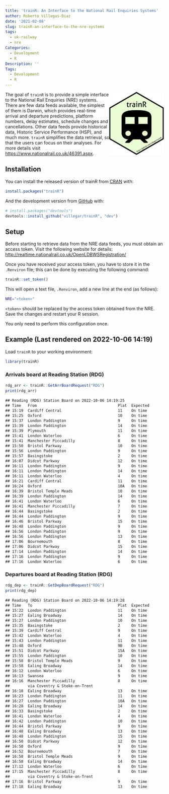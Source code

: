 ```yaml
---
title: 'trainR: An Interface to the National Rail Enquiries Systems'
author: Roberto Villegas-Diaz
date: '2021-02-08'
slug: trainR-an-interface-to-the-nre-systems
tags:
  - uk-railway
  - nre
Categories:
  - Development
  - R
Description: ''
Tags:
  - Development
  - R
---
```


<img src="https://raw.githubusercontent.com/villegar/trainR/main/inst/images/logo.png" alt="logo" align="right" height=200px/>

The goal of `trainR` is to provide a simple interface to the 
National Rail Enquiries (NRE) systems. There are few data feeds 
available, the simplest of them is Darwin, which provides real-time 
arrival and departure predictions, platform numbers, delay estimates, 
schedule changes and cancellations. Other data feeds provide historical 
data, Historic Service Performance (HSP), and much more. `trainR` 
simplifies the data retrieval, so that the users can focus on their 
analyses. For more details visit 
https://www.nationalrail.co.uk/46391.aspx.

## Installation

You can install the released version of trainR from [CRAN](https://CRAN.R-project.org) with:

``` r
install.packages("trainR")
```

And the development version from [GitHub](https://github.com/) with:

``` r
# install.packages("devtools")
devtools::install_github("villegar/trainR", "dev")
```

## Setup
Before starting to retrieve data from the NRE data feeds, you must obtain an access token. 
Visit the following website for details: http://realtime.nationalrail.co.uk/OpenLDBWSRegistration/

Once you have received your access token, you have to store it in the `.Renviron` file; this can be 
done by executing the following command:


```r
trainR::set_token()
```

This will open a text file, `.Renviron`, add a new line at the end (as follows):

```bash
NRE="<token>"
```

`<token>` should be replaced by the access token obtained from the NRE. Save the changes and restart 
your R session.

You only need to perform this configuration once.

## Example (Last rendered on 2022-10-06 14:19)

Load `trainR` to your working environment:

```r
library(trainR)
```

### Arrivals board at Reading Station (RDG)


```r
rdg_arr <- trainR::GetArrBoardRequest("RDG")
print(rdg_arr)
```

```
## Reading (RDG) Station Board on 2022-10-06 14:19:25
## Time   From                                    Plat  Expected
## 15:19  Cardiff Central                         11    On time
## 15:25  Oxford                                  10    On time
## 15:37  London Paddington                       9     On time
## 15:39  London Paddington                       14    On time
## 15:39  Plymouth                                11    On time
## 15:41  London Waterloo                         6     On time
## 15:41  Manchester Piccadilly                   8     On time
## 15:50  Bristol Parkway                         10    On time
## 15:56  London Paddington                       9     On time
## 15:57  Basingstoke                             2     On time
## 16:07  Didcot Parkway                          12    On time
## 16:11  London Paddington                       9     On time
## 16:11  London Paddington                       14    On time
## 16:11  London Waterloo                         4     On time
## 16:21  Cardiff Central                         11    On time
## 16:24  Oxford                                  10A   On time
## 16:39  Bristol Temple Meads                    10    On time
## 16:39  London Paddington                       14    On time
## 16:41  London Waterloo                         6     On time
## 16:41  Manchester Piccadilly                   7     On time
## 16:44  Basingstoke                             2     On time
## 16:44  London Paddington                       9     On time
## 16:46  Bristol Parkway                         15    On time
## 16:48  London Paddington                       9     On time
## 16:56  London Paddington                       9     On time
## 16:56  London Paddington                       13    On time
## 17:06  Bournemouth                             8     On time
## 17:06  Didcot Parkway                          15    On time
## 17:14  London Paddington                       14    On time
## 17:16  London Paddington                       9     On time
## 17:16  London Waterloo                         6     On time
```

### Departures board at Reading Station (RDG)


```r
rdg_dep <- trainR::GetDepBoardRequest("RDG")
print(rdg_dep)
```

```
## Reading (RDG) Station Board on 2022-10-06 14:19:28
## Time   To                                      Plat  Expected
## 15:22  London Paddington                       11    On time
## 15:27  Ealing Broadway                         14    On time
## 15:27  London Paddington                       10    On time
## 15:35  Basingstoke                             2     On time
## 15:39  Cardiff Central                         9     On time
## 15:42  London Waterloo                         4     On time
## 15:43  London Paddington                       11    On time
## 15:48  Oxford                                  9B    On time
## 15:51  Didcot Parkway                          15A   On time
## 15:55  London Paddington                       10    On time
## 15:58  Bristol Temple Meads                    9     On time
## 15:58  Ealing Broadway                         14    On time
## 16:12  London Waterloo                         6     On time
## 16:13  Swansea                                 9     On time
## 16:16  Manchester Piccadilly                   8     On time
##        via Coventry & Stoke-on-Trent           
## 16:18  Ealing Broadway                         13    On time
## 16:23  London Paddington                       11    On time
## 16:27  London Paddington                       10A   On time
## 16:28  Ealing Broadway                         14    On time
## 16:33  Basingstoke                             2     On time
## 16:41  London Waterloo                         4     On time
## 16:42  London Paddington                       10    On time
## 16:44  Bristol Parkway                         9     On time
## 16:48  Ealing Broadway                         13    On time
## 16:48  London Paddington                       15    On time
## 16:50  Didcot Parkway                          12    On time
## 16:50  Oxford                                  9     On time
## 16:52  Bournemouth                             7     On time
## 16:58  Bristol Temple Meads                    9     On time
## 16:58  Ealing Broadway                         14    On time
## 17:12  London Waterloo                         6     On time
## 17:15  Manchester Piccadilly                   8     On time
##        via Coventry & Stoke-on-Trent           
## 17:16  Bristol Parkway                         9     On time
## 17:18  Ealing Broadway                         13    On time
```
